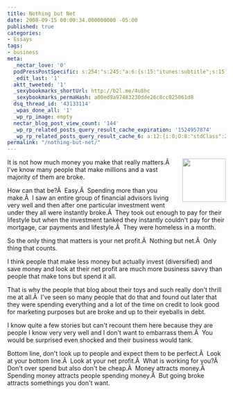 ```yaml
---
title: Nothing but Net
date: 2008-09-15 00:00:34.000000000 -05:00
published: true
categories:
- Essays
tags:
- business
meta:
  _nectar_love: '0'
  podPressPostSpecific: s:254:"s:245:"a:6:{s:15:"itunes:subtitle";s:15:"##PostExcerpt##";s:14:"itunes:summary";s:15:"##PostExcerpt##";s:15:"itunes:keywords";s:17:"##WordPressCats##";s:13:"itunes:author";s:10:"##Global##";s:15:"itunes:explicit";s:2:"No";s:12:"itunes:block";s:2:"No";}";";
  _edit_last: '1'
  aktt_tweeted: '1'
  _sexybookmarks_shortUrl: http://b2l.me/4u8hc
  _sexybookmarks_permaHash: a00ed9a97483230dde26c8cc025061d8
  dsq_thread_id: '43133114'
  _wpas_done_all: '1'
  _wp_rp_image: empty
  nectar_blog_post_view_count: '144'
  _wp_rp_related_posts_query_result_cache_expiration: '1524957874'
  _wp_rp_related_posts_query_result_cache_6: a:12:{i:0;O:8:"stdClass":2:{s:7:"post_id";s:2:"49";s:5:"score";s:17:"44.43606115556624";}i:1;O:8:"stdClass":2:{s:7:"post_id";s:3:"590";s:5:"score";s:17:"40.12638203726049";}i:2;O:8:"stdClass":2:{s:7:"post_id";s:3:"301";s:5:"score";s:17:"39.90098469644297";}i:3;O:8:"stdClass":2:{s:7:"post_id";s:3:"290";s:5:"score";s:17:"37.28016536875293";}i:4;O:8:"stdClass":2:{s:7:"post_id";s:3:"311";s:5:"score";s:17:"36.73515081977332";}i:5;O:8:"stdClass":2:{s:7:"post_id";s:4:"1263";s:5:"score";s:18:"35.462654475753936";}i:6;O:8:"stdClass":2:{s:7:"post_id";s:4:"1483";s:5:"score";s:17:"35.35916123568479";}i:7;O:8:"stdClass":2:{s:7:"post_id";s:4:"1198";s:5:"score";s:17:"35.35916123568479";}i:8;O:8:"stdClass":2:{s:7:"post_id";s:3:"817";s:5:"score";s:17:"35.35916123568479";}i:9;O:8:"stdClass":2:{s:7:"post_id";s:3:"647";s:5:"score";s:17:"35.20118441301121";}i:10;O:8:"stdClass":2:{s:7:"post_id";s:3:"411";s:5:"score";s:17:"35.20118441301121";}i:11;O:8:"stdClass":2:{s:7:"post_id";s:4:"2099";s:5:"score";s:17:"35.10239890238279";}}
permalink: "/nothing-but-net/"
---
```

<img src="{{ site.baseurl }}/posts/2008/09/basketballnet.jpg" alt="" width="100" align="right" />It is not how much money you make that really matters.Â  I've know many people that make millions and a vast majority of them are broke.

How can that be?Â  Easy.Â  Spending more than you make.Â  I saw an entire group of financial advisors living very well and then after one particular investment went under they all were instantly broke.Â  They took out enough to pay for their lifestyle but when the investment tanked they instantly couldn't pay for their mortgage, car payments and lifestyle.Â  They were homeless in a month.

So the only thing that matters is your net profit.Â  Nothing but net.Â  Only thing that counts.

I think people that make less money but actually invest (diversified) and save money and look at their net profit are much more business savvy than people that make tons but spend it all.

That is why the people that blog about their toys and such really don't thrill me at all.Â  I've seen so many people that do that and found out later that they were spending everything and a lot of the time on credit to look good for marketing purposes but are broke and up to their eyeballs in debt.

I know quite a few stories but can't recount them here because they are people I know very very well and I don't want to embarrass them.Â  You would be surprised even shocked and their business would tank.

Bottom line, don't look up to people and expect them to be perfect.Â  Look at your bottom line.Â  Look at your net profit.Â  What is working for you?Â  Don't over spend but also don't be cheap.Â  Money attracts money.Â  Spending money attracts people spending money.Â  But going broke attracts somethings you don't want.
